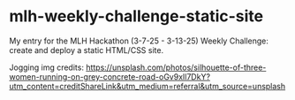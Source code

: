 # mlh-weekly-challenge-static-site
My entry for the MLH Hackathon (3-7-25 - 3-13-25) Weekly Challenge: create and deploy a static HTML/CSS site.


Jogging img credits: https://unsplash.com/photos/silhouette-of-three-women-running-on-grey-concrete-road-oGv9xIl7DkY?utm_content=creditShareLink&utm_medium=referral&utm_source=unsplash
      
      